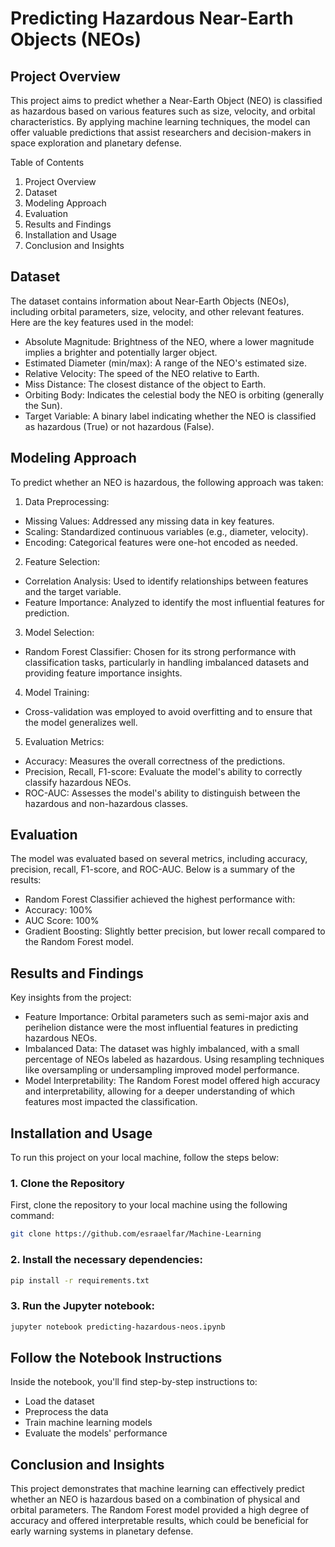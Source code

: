 # Predicting Hazardous Near-Earth Objects (NEOs)
## Project Overview
This project aims to predict whether a Near-Earth Object (NEO) is classified as hazardous based on various features such as size, velocity, and orbital characteristics. By applying machine learning techniques, the model can offer valuable predictions that assist researchers and decision-makers in space exploration and planetary defense.

Table of Contents
1. Project Overview
2. Dataset
3. Modeling Approach
4. Evaluation
5. Results and Findings
6. Installation and Usage
7. Conclusion and Insights

## Dataset   
The dataset contains information about Near-Earth Objects (NEOs), including orbital parameters, size, velocity, and other relevant features. Here are the key features used in the model:
* Absolute Magnitude: Brightness of the NEO, where a lower magnitude implies a brighter and potentially larger object.
* Estimated Diameter (min/max): A range of the NEO's estimated size.
* Relative Velocity: The speed of the NEO relative to Earth.
* Miss Distance: The closest distance of the object to Earth.
* Orbiting Body: Indicates the celestial body the NEO is orbiting (generally the Sun).
* Target Variable: A binary label indicating whether the NEO is classified as hazardous (True) or not hazardous (False).
  
## Modeling Approach
To predict whether an NEO is hazardous, the following approach was taken:
1. Data Preprocessing:
* Missing Values: Addressed any missing data in key features.
* Scaling: Standardized continuous variables (e.g., diameter, velocity).
* Encoding: Categorical features were one-hot encoded as needed.

2. Feature Selection:
* Correlation Analysis: Used to identify relationships between features and the target variable.
* Feature Importance: Analyzed to identify the most influential features for prediction.
 
3. Model Selection:
* Random Forest Classifier: Chosen for its strong performance with classification tasks, particularly in handling imbalanced datasets and providing feature importance insights.
  
4. Model Training:
* Cross-validation was employed to avoid overfitting and to ensure that the model generalizes well.
  
5. Evaluation Metrics:
* Accuracy: Measures the overall correctness of the predictions.
* Precision, Recall, F1-score: Evaluate the model's ability to correctly classify hazardous NEOs.
* ROC-AUC: Assesses the model's ability to distinguish between the hazardous and non-hazardous classes.

## Evaluation
The model was evaluated based on several metrics, including accuracy, precision, recall, F1-score, and ROC-AUC. Below is a summary of the results:
* Random Forest Classifier achieved the highest performance with:
 * Accuracy: 100%
 * AUC Score: 100%
* Gradient Boosting: Slightly better precision, but lower recall compared to the Random Forest model.
  
## Results and Findings
Key insights from the project:
* Feature Importance: Orbital parameters such as semi-major axis and perihelion distance were the most influential features in predicting hazardous NEOs.
* Imbalanced Data: The dataset was highly imbalanced, with a small percentage of NEOs labeled as hazardous. Using resampling techniques like oversampling or undersampling improved model performance.
* Model Interpretability: The Random Forest model offered high accuracy and interpretability, allowing for a deeper understanding of which features most impacted the classification.
  
## Installation and Usage

To run this project on your local machine, follow the steps below:

### 1. Clone the Repository
First, clone the repository to your local machine using the following command:

```bash
git clone https://github.com/esraaelfar/Machine-Learning

```
### 2. Install the necessary dependencies:

```bash
pip install -r requirements.txt
```
### 3. Run the Jupyter notebook:

```bash
jupyter notebook predicting-hazardous-neos.ipynb
```
## Follow the Notebook Instructions
Inside the notebook, you'll find step-by-step instructions to:

* Load the dataset
* Preprocess the data
* Train machine learning models
* Evaluate the models' performance
  
## Conclusion and Insights
This project demonstrates that machine learning can effectively predict whether an NEO is hazardous based on a combination of physical and orbital parameters. 
The Random Forest model provided a high degree of accuracy and offered interpretable results, which could be beneficial for early warning systems in planetary defense.
